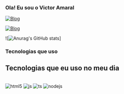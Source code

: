 ### Ola! Eu sou o Victor Amaral
[![Blog](https://img.shields.io/badge/Instagram-E4405F?style=for-the-badge&logo=instagram&logoColor=white)](https://www.instagram.com/vamaral_/)

[![Blog](    https://img.shields.io/badge/LinkedIn-0077B5?style=for-the-badge&logo=linkedin&logoColor=white)](https://www.linkedin.com/in/victor-amaral-484a39337/)

![![Anurag's GitHub stats](https://github-readme-stats.vercel.app/api?username=Vamarall&show_icons=true&theme=transparent)]

### Tecnologias que uso

## Tecnologias que eu uso no meu dia

<div style="display: inline_block"><br>
  <img align="center" alt="html5" src="https://img.shields.io/badge/Java-ED8B00?style=for-the-badge&logo=openjdk&logoColor=white" />

  <img align="center" alt="js" src="https://img.shields.io/badge/JavaScript-F7DF1E?style=for-the-badge&logo=javascript&logoColor=black" />
  <img align="center" alt="ts" src="
  https://img.shields.io/badge/HTML5-E34F26?style=for-the-badge&logo=html5&logoColor=white" />
  <img align="center" alt="nodejs" src="https://img.shields.io/badge/CSS-239120?&style=for-the-badge&logo=css3&logoColor=white" />
</div>







